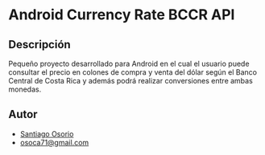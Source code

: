 # Android Currency Rate BCCR API

## Descripción
Pequeño proyecto desarrollado para Android en el cual el usuario puede consultar el precio en colones de compra y venta del dólar según el Banco Central de Costa Rica y además podrá realizar conversiones entre ambas monedas.

## Autor
-  [Santiago Osorio](https://github.com/Osorio-Tiago)
- osoca71@gmail.com
